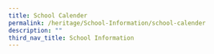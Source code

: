 ```yaml
---
title: School Calender
permalink: /heritage/School-Information/school-calender
description: ""
third_nav_title: School Information
---
```

